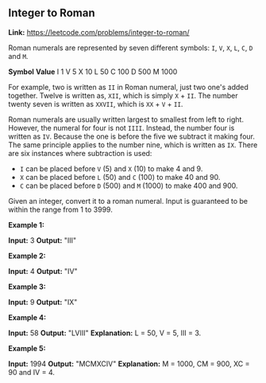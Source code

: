 ## Integer to Roman

**Link:** https://leetcode.com/problems/integer-to-roman/

Roman numerals are represented by seven different symbols: `I`, `V`, `X`, `L`, `C`, `D` and `M`.

**Symbol**       **Value**
I             1
V             5
X             10
L             50
C             100
D             500
M             1000

For example, two is written as `II` in Roman numeral, just two one's added together. Twelve is written as, `XII`, which is simply `X` + `II`. The number twenty seven is written as `XXVII`, which is `XX` + `V` + `II`.

Roman numerals are usually written largest to smallest from left to right. However, the numeral for four is not `IIII`. Instead, the number four is written as `IV`. Because the one is before the five we subtract it making four. The same principle applies to the number nine, which is written as `IX`. There are six instances where subtraction is used:

*   `I` can be placed before `V` (5) and `X` (10) to make 4 and 9. 
*   `X` can be placed before `L` (50) and `C` (100) to make 40 and 90. 
*   `C` can be placed before `D` (500) and `M` (1000) to make 400 and 900.

Given an integer, convert it to a roman numeral. Input is guaranteed to be within the range from 1 to 3999.

**Example 1:**

**Input:** 3
**Output:** "III"

**Example 2:**

**Input:** 4
**Output:** "IV"

**Example 3:**

**Input:** 9
**Output:** "IX"

**Example 4:**

**Input:** 58
**Output:** "LVIII"
**Explanation:** L = 50, V = 5, III = 3.

**Example 5:**

**Input:** 1994
**Output:** "MCMXCIV"
**Explanation:** M = 1000, CM = 900, XC = 90 and IV = 4.
